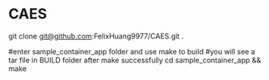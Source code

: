 # CAES
git clone git@github.com:FelixHuang9977/CAES.git .

#enter sample_container_app folder and use make to build 
#you will see a tar file in BUILD folder after make successfully
cd sample_container_app && make 
